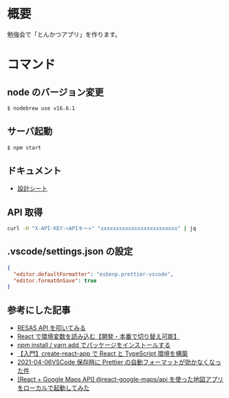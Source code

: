 # 概要

勉強会で「とんかつアプリ」を作ります。

# コマンド

## node のバージョン変更

```sh
$ nodebrew use v16.6.1
```

## サーバ起動

```sh
$ npm start
```

## ドキュメント

- [設計シート](https://docs.google.com/presentation/d/1SACRbS3usxWGdJpoAvLG1ynb9jU000Od0tj7tOeLsuI/edit?usp=sharing)

## API 取得

```sh
curl -H "X-API-KEY:<APIキー>" "xxxxxxxxxxxxxxxxxxxxxxxxx" | jq
```

## .vscode/settings.json の設定

```json
{
  "editor.defaultFormatter": "esbenp.prettier-vscode",
  "editor.formatOnSave": true
}
```

## 参考にした記事

- [RESAS API を叩いてみる](https://qiita.com/vankobe/items/96877f27887e83b2ceb1)
- [React で環境変数を読み込む【開発・本番で切り替え可能】](https://ralacode.com/blog/post/use-env-variables-in-react/)
- [npm install / yarn add でパッケージをインストールする](https://qiita.com/rearail/items/859a717990b39779bb6c)
- [【入門】create-react-app で React と TypeScript 環境を構築](https://mo-gu-mo-gu.com/create-react-app-typescript/)
- [2021-04-06VSCode 保存時に Prettier の自動フォーマットが効かなくなった件](https://chaika.hatenablog.com/entry/2021/04/06/101500)
- [[React + Google Maps API] @react-google-maps/api を使った地図アプリをローカルで起動してみた](https://dev.classmethod.jp/articles/launching-a-map-app-using-react-google-maps-api-locally/)
